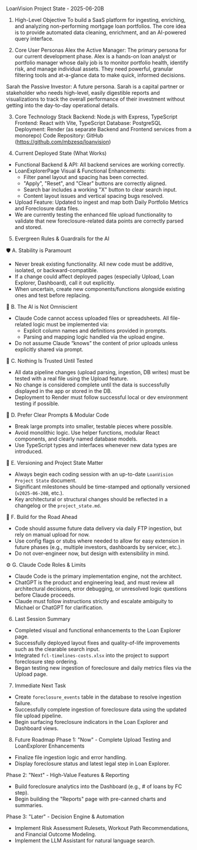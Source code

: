 LoanVision Project State - 2025-06-20B

1. High-Level Objective
To build a SaaS platform for ingesting, enriching, and analyzing non-performing mortgage loan portfolios. The core idea is to provide automated data cleaning, enrichment, and an AI-powered query interface.

2. Core User Personas
Alex the Active Manager: The primary persona for our current development phase. Alex is a hands-on loan analyst or portfolio manager whose daily job is to monitor portfolio health, identify risk, and manage individual assets. They need powerful, granular filtering tools and at-a-glance data to make quick, informed decisions.

Sarah the Passive Investor: A future persona. Sarah is a capital partner or stakeholder who needs high-level, easily digestible reports and visualizations to track the overall performance of their investment without getting into the day-to-day operational details.

3. Core Technology Stack
Backend: Node.js with Express, TypeScript
Frontend: React with Vite, TypeScript
Database: PostgreSQL
Deployment: Render (as separate Backend and Frontend services from a monorepo)
Code Repository: GitHub (https://github.com/mbzesq/loanvision)

4. Current Deployed State (What Works)
- Functional Backend & API: All backend services are working correctly.
- LoanExplorerPage Visual & Functional Enhancements:
  - Filter panel layout and spacing has been corrected.
  - "Apply", "Reset", and "Clear" buttons are correctly aligned.
  - Search bar includes a working "X" button to clear search input.
  - Content layout issues and vertical spacing bugs resolved.
- Upload Feature: Updated to ingest and map both Daily Portfolio Metrics and Foreclosure data files.
- We are currently testing the enhanced file upload functionality to validate that new foreclosure-related data points are correctly parsed and stored.

5. Evergreen Rules & Guardrails for the AI

🛡️ A. Stability is Paramount
- Never break existing functionality. All new code must be additive, isolated, or backward-compatible.
- If a change could affect deployed pages (especially Upload, Loan Explorer, Dashboard), call it out explicitly.
- When uncertain, create new components/functions alongside existing ones and test before replacing.

🧠 B. The AI is Not Omniscient
- Claude Code cannot access uploaded files or spreadsheets. All file-related logic must be implemented via:
  - Explicit column names and definitions provided in prompts.
  - Parsing and mapping logic handled via the upload engine.
- Do not assume Claude “knows” the content of prior uploads unless explicitly shared via prompt.

🧪 C. Nothing Is Trusted Until Tested
- All data pipeline changes (upload parsing, ingestion, DB writes) must be tested with a real file using the Upload feature.
- No change is considered complete until the data is successfully displayed in the app or stored in the DB.
- Deployment to Render must follow successful local or dev environment testing if possible.

🧱 D. Prefer Clear Prompts & Modular Code
- Break large prompts into smaller, testable pieces where possible.
- Avoid monolithic logic. Use helper functions, modular React components, and clearly named database models.
- Use TypeScript types and interfaces whenever new data types are introduced.

🧭 E. Versioning and Project State Matter
- Always begin each coding session with an up-to-date `LoanVision Project State` document.
- Significant milestones should be time-stamped and optionally versioned (`v2025-06-20B`, etc.).
- Key architectural or structural changes should be reflected in a changelog or the `project_state.md`.

🧰 F. Build for the Road Ahead
- Code should assume future data delivery via daily FTP ingestion, but rely on manual upload for now.
- Use config flags or stubs where needed to allow for easy extension in future phases (e.g., multiple investors, dashboards by servicer, etc.).
- Do not over-engineer now, but design with extensibility in mind.

⚙️ G. Claude Code Roles & Limits
- Claude Code is the primary implementation engine, not the architect.
- ChatGPT is the product and engineering lead, and must review all architectural decisions, error debugging, or unresolved logic questions before Claude proceeds.
- Claude must follow instructions strictly and escalate ambiguity to Michael or ChatGPT for clarification.

6. Last Session Summary
- Completed visual and functional enhancements to the Loan Explorer page.
- Successfully deployed layout fixes and quality-of-life improvements such as the clearable search input.
- Integrated `fcl-timelines-costs.xlsx` into the project to support foreclosure step ordering.
- Began testing new ingestion of foreclosure and daily metrics files via the Upload page.

7. Immediate Next Task
- Create `foreclosure_events` table in the database to resolve ingestion failure.
- Successfully complete ingestion of foreclosure data using the updated file upload pipeline.
- Begin surfacing foreclosure indicators in the Loan Explorer and Dashboard views.

8. Future Roadmap
Phase 1: "Now" - Complete Upload Testing and LoanExplorer Enhancements
- Finalize file ingestion logic and error handling.
- Display foreclosure status and latest legal step in Loan Explorer.

Phase 2: "Next" - High-Value Features & Reporting
- Build foreclosure analytics into the Dashboard (e.g., # of loans by FC step).
- Begin building the "Reports" page with pre-canned charts and summaries.

Phase 3: "Later" - Decision Engine & Automation
- Implement Risk Assessment Rulesets, Workout Path Recommendations, and Financial Outcome Modeling.
- Implement the LLM Assistant for natural language search.
